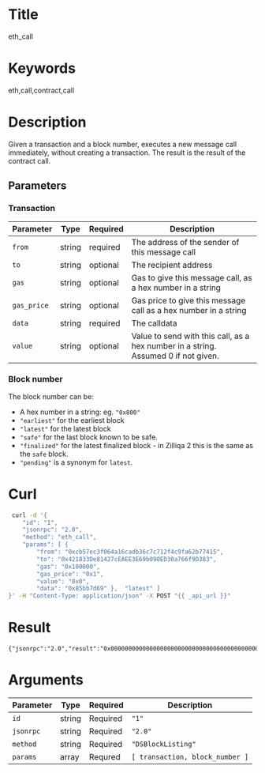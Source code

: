 # Title

eth_call

# Keywords

eth,call,contract,call

# Description

Given a transaction and a block number, executes a new message call immediately, without creating a transaction. The result is the result of the contract call.

## Parameters

### Transaction

| Parameter   | Type   | Required | Description                                                                        |
|-------------|--------|----------|------------------------------------------------------------------------------------|
| `from`      | string | required | The address of the sender of this message call                                     |
| `to`        | string | optional | The recipient address                                                              |
| `gas`       | string | optional | Gas to give this message call, as a hex number in a string                         |
| `gas_price` | string | optional | Gas price to give this message call as a hex number in a string                    |
| `data`      | string | required | The calldata                                                                       |
| `value`     | string | optional | Value to send with this call, as a hex number in a string. Assumed 0 if not given. |

### Block number

The block number can be:

 * A hex number in a string: eg. `"0x800"`
 * `"earliest"` for the earliest block
 * `"latest"` for the latest block
 * `"safe"` for the last block known to be safe.
 * `"finalized"` for the latest finalized block - in Zilliqa 2 this is the same as the `safe` block.
 * `"pending"` is a synonym for `latest`.

# Curl

```sh
 curl -d '{
    "id": "1",
    "jsonrpc": "2.0",
    "method": "eth_call",
    "params": [ {
        "from": "0xcb57ec3f064a16cadb36c7c712f4c9fa62b77415",
        "to": "0x421833De81427cEAEE3E69b090ED30a766f9D383",
        "gas": "0x100000",
        "gas_price": "0x1",
        "value": "0x0",
        "data": "0x85bb7d69" },  "latest" ]
}' -H "Content-Type: application/json" -X POST "{{ _api_url }}"
```

# Result

```
{"jsonrpc":"2.0","result":"0x000000000000000000000000000000000000000000000000000000000000002a","id":"1"}
```

# Arguments

| Parameter | Type   | Required | Description                                                |
| --------- | ------ | -------- | ---------------------------------------------------------- |
| `id`      | string | Required | `"1"`                                                      |
| `jsonrpc` | string | Required | `"2.0"`                                                    |
| `method`  | string | Required | `"DSBlockListing"`                                         |
| `params`  | array  | Requred  | `[ transaction, block_number ]`                            |
